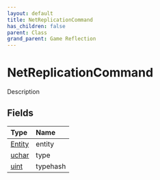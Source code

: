 ```yaml
---
layout: default
title: NetReplicationCommand
has_children: false
parent: Class
grand_parent: Game Reflection
---
```

# NetReplicationCommand
Description 

## Fields

| Type | Name |
|:----------|:--------------|
| [Entity](/riftbreaker-wiki/docs/game-reflection/classes/entity/) | entity |
| [uchar](/riftbreaker-wiki/docs/game-reflection/enums/uchar/) | type |
| [uint](/riftbreaker-wiki/docs/game-reflection/components/uint/) | typehash |

